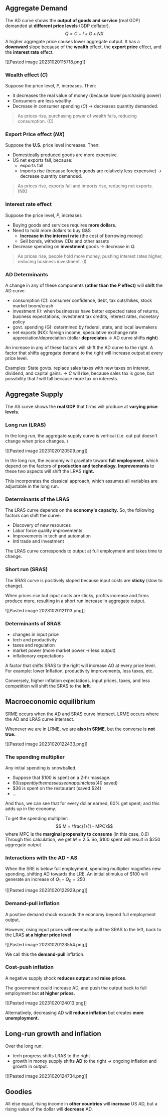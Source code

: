 ## Aggregate Demand
The AD curve shows the **output of goods and service** (real GDP) demanded at **different price levels** (GDP deflator).
$$Q = C + I + G + NX$$
A higher aggregate price causes lower aggregate output. It has a **downward** slope because of the **wealth** effect, the **export price** effect, and the **interest rate** effect.

![[Pasted image 20231020115718.png]]
### Wealth effect ($C$)
Suppose the price level, $P$, increases. Then: 
- it decreases the real value of money (because lower purchasing power)
- Consumers are less wealthy
- Decrease in consumer spending ($C$) $\rightarrow$ decreases quantity demanded.

> As prices rise, purchasing power of wealth falls, reducing consumption. (C)
### Export Price effect ($NX$)
Suppose the **U.S.** price level increases. Then: 
- Domestically produced goods are more expensive. 
- US net exports fall, because: 
	- exports fall
	- imports rise (because foreign goods are relatively less expensive)
$\rightarrow$ decrease quantity demanded.

> As prices rise, exports fall and imports rise, reducing net exports. (NX)
### Interest rate effect
Suppose the price level, $P$, increases
- Buying goods and services requires **more dollars.**
- Need to hold more dollars to buy G&S
	- **Increase in the interest rate** (the cost of borrowing money)
	- Sell bonds, withdraw CDs and other assets
- Decrease spending on **investment** goods $\rightarrow$ decrease in $Q$.

> As prices rise, people hold more money, pushing interest rates higher, reducing business investment. (I)

### AD Determinants
A change in any of these components **(other than the $P$ effect)** will **shift** the AD curve.
 - consumption (C): consumer confidence, debt, tax cuts/hikes, stock market boom/crash
 - investment (I): when businesses have better expected rates of returns, business expectations, investment tax credits, interest rates, monetary policy
 - govt. spending (G): determined by federal, state, and local lawmakers
 - net exports (NX): foreign income, speculative exchange rate appreciation/depreciation (dollar **depreciates** $\rightarrow$ AD curve shifts **right**)

An increase in any of these factors will shift the AD curve to the right. A factor that shifts aggregate demand to the right will increase output at every price level. 

Examples: 
State govts. replace sales taxes with new taxes on interest, dividend, and capital gains. 
$\rightarrow$ $C$ will rise, because sales tax is gone, but possibility that $I$ will fall because more tax on interests.

## Aggregate Supply
The AS curve shows the **real GDP** that firms will produce at **varying price levels.**

### Long run (LRAS)
In the long run, the aggregate supply curve is vertical (i.e. out put doesn't change when price changes. )

![[Pasted image 20231020120509.png]]

In the long run, the economy will gravitate toward **full employment**, which depend on the factors of **production and technology.** **Improvements** to these two aspects will shift the LRAS **right.**

This incorporates the classical approach, which assumes all variables are adjustable in the long run.

### Determinants of the LRAS
The LRAS curve depends on the **economy's capacity.** So, the following factors can shift the curve: 
- Discovery of new resources
- Labor force quality improvements
- Improvements in tech and automation
- Intl trade and investment

The LRAS curve corresponds to output at full employment and takes time to change. 

### Short run (SRAS)
The SRAS curve is positively sloped because input costs are **sticky** (slow to change). 

When prices rise but input costs are sticky, profits increase and firms produce more, resulting in a short run increase in aggregate output. 

![[Pasted image 20231020121113.png]]

### Determinants of SRAS
- changes in input price
- tech and productivity
- taxes and regulation
- market power (more market power $\rightarrow$ less output)
- inflationary expectations

A factor that shifts SRAS to the right will increase AO at every price level. For example: lower Inflation, productivity improvements, less taxes, etc.

Conversely, higher inflation expectations, input prices, taxes, and less competition will shift the SRAS to the **left**.

## Macroeconomic equilibrium
SRME occurs when the AD and SRAS curve intersect. LRME occurs where the AD and LRAS curve intersect. 

Whenever we are in LRME, we are **also in SRME**, but the converse is **not true.**

![[Pasted image 20231020122433.png]]

### The spending multiplier
Any initial spending is snowballed. 
- Suppose that $100 is spent on a 2-hr massage.
- $60 is spent by the masseuse on a paint class ($40 saved)
- $36 is spent on the restaurant (saved $24)
- ...

And thus, we can see that for every dollar earned, 60% get spent; and this adds up in the economy. 

To get the spending multiplier: 
$$ M = \frac{1}{1 - MPC}$$
where MPC is the **marginal propensity to consume** (in this case, 0.6) Through this calculation, we get $M = 2.5$. So, $100 spent will result in $250 aggregate output. 

### Interactions with the AD - AS
When the SRE is below full employment, spending multiplier magnifies new spending, shifting AD towards the LRE. An initial stimulus of $100 will generate an increase of $Q_1 - Q_0 = 250$

![[Pasted image 20231020122929.png]]

### Demand-pull inflation
A positive demand shock expands the economy beyond full employment output. 

However, rising input prices will eventually pull the SRAS to the left, back to the LRAS **at a higher price level**

![[Pasted image 20231020123554.png]]

We call this the **demand-pull** inflation. 

### Cost-push inflation
A negative supply shock **reduces output** and **raise prices**. 

The government could increase AD, and push the output back to full employment but **at higher prices.**

![[Pasted image 20231020124013.png]]

Alternatively, decreasing AD will **reduce inflation** but creates **more unemployment.**

## Long-run growth and inflation
Over the long run: 
- tech progress shifts LRAS to the right
- growth in money supply shifts **AD** to the right
$\rightarrow$ ongoing inflation and growth in output. 

![[Pasted image 20231020124734.png]]

## Goodies
All else equal, rising income in **other countries** will **increase** US AD, but a rising value of the dollar will **decrease** AD.
